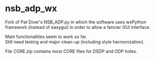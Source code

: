 # nsb_adp_wx

Fork of Pat Diver's NSB_ADP.py in which the software uses wxPython framework (instead of easygui) in order to allow a fancier GUI interface.

Main functionalities seem to work so far.  
Still need testing and major clean-up (including style harmonization).

File CORE.zip contains most CORE files for DSDP and ODP holes.
